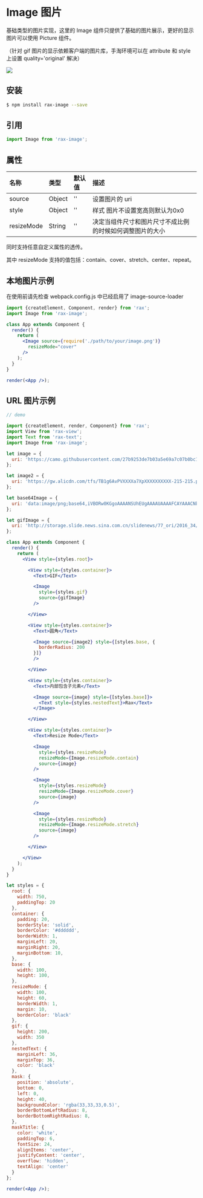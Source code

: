 # Image 图片

基础类型的图片实现，这里的 Image 组件只提供了基础的图片展示，更好的显示图片可以使用 Picture 组件。 

（针对 gif 图片的显示依赖客户端的图片库，手淘环境可以在 attribute 和 style 上设置 quality='original' 解决）

![](https://gw.alicdn.com/tfs/TB1KqzRRVXXXXasaXXXXXXXXXXX-255-367.gif)

## 安装

```bash
$ npm install rax-image --save
```

## 引用

```jsx
import Image from 'rax-image';
```

## 属性

| 名称         | 类型     | 默认值  | 描述                           |
| :--------- | :----- | :--- | :--------------------------- |
| source     | Object | ''   | 设置图片的 uri                    |
| style      | Object | ''   | 样式 图片不设置宽高则默认为0x0            |
| resizeMode | String | ''   | 决定当组件尺寸和图片尺寸不成比例的时候如何调整图片的大小 |

同时支持任意自定义属性的透传。  

其中 resizeMode 支持的值包括：contain、cover、stretch、center、repeat。

## 本地图片示例
在使用前请先检查 webpack.config.js 中已经启用了 image-source-loader

```jsx 
import {createElement, Component, render} from 'rax';
import Image from 'rax-image';

class App extends Component {
  render() {
    return (
      <Image source={require('./path/to/your/image.png')}
        resizeMode="cover"
      />
    );
  }
}

render(<App />);
```

## URL 图片示例

```jsx
// demo

import {createElement, render, Component} from 'rax';
import View from 'rax-view';
import Text from 'rax-text';
import Image from 'rax-image';

let image = {
  uri: 'https://camo.githubusercontent.com/27b9253de7b03a5e69a7c07b0bc1950c4976a5c2/68747470733a2f2f67772e616c6963646e2e636f6d2f4c312f3436312f312f343031333762363461623733613132336537386438323436636438316338333739333538633939395f343030783430302e6a7067'
};

let image2 = {
  uri: 'https://gw.alicdn.com/tfs/TB1g6AvPVXXXXa7XpXXXXXXXXXX-215-215.png'
};

let base64Image = {
  uri: 'data:image/png;base64,iVBORw0KGgoAAAANSUhEUgAAAAUAAAAFCAYAAACNbyblAAAAHElEQVQI12P4//8/w38GIAXDIBKE0DHxgljNBAAO9TXL0Y4OHwAAAABJRU5ErkJggg=='
};

let gifImage = {
  uri: 'http://storage.slide.news.sina.com.cn/slidenews/77_ori/2016_34/74766_703038_567223.gif'
};

class App extends Component {
  render() {
    return (
      <View style={styles.root}>

        <View style={styles.container}>
          <Text>GIF</Text>

          <Image
            style={styles.gif}
            source={gifImage}
          />

        </View>

        <View style={styles.container}>
          <Text>圆角</Text>

          <Image source={image2} style={[styles.base, {
            borderRadius: 200
          }]}
          />

        </View>

        <View style={styles.container}>
          <Text>内部包含子元素</Text>

          <Image source={image} style={[styles.base]}>
            <Text style={styles.nestedText}>Rax</Text>
          </Image>

        </View>

        <View style={styles.container}>
          <Text>Resize Mode</Text>

          <Image
            style={styles.resizeMode}
            resizeMode={Image.resizeMode.contain}
            source={image}
          />

          <Image
            style={styles.resizeMode}
            resizeMode={Image.resizeMode.cover}
            source={image}
          />

          <Image
            style={styles.resizeMode}
            resizeMode={Image.resizeMode.stretch}
            source={image}
          />

        </View>

      </View>
    );
  }
}

let styles = {
  root: {
    width: 750,
    paddingTop: 20
  },
  container: {
    padding: 20,
    borderStyle: 'solid',
    borderColor: '#dddddd',
    borderWidth: 1,
    marginLeft: 20,
    marginRight: 20,
    marginBottom: 10,
  },
  base: {
    width: 100,
    height: 100,
  },
  resizeMode: {
    width: 100,
    height: 60,
    borderWidth: 1,
    margin: 10,
    borderColor: 'black'
  },
  gif: {
    height: 200,
    width: 350
  },
  nestedText: {
    marginLeft: 36,
    marginTop: 36,
    color: 'black'
  },
  mask: {
    position: 'absolute',
    bottom: 0,
    left: 0,
    height: 40,
    backgroundColor: 'rgba(33,33,33,0.5)',
    borderBottomLeftRadius: 8,
    borderBottomRightRadius: 8,
  },
  maskTitle: {
    color: 'white',
    paddingTop: 6,
    fontSize: 24,
    alignItems: 'center',
    justifyContent: 'center',
    overflow: 'hidden',
    textAlign: 'center'
  }
};

render(<App />);
```
